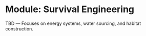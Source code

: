 # Module: Survival Engineering

TBD — Focuses on energy systems, water sourcing, and habitat construction.
